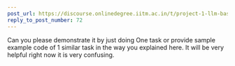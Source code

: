 ```yaml
---
post_url: https://discourse.onlinedegree.iitm.ac.in/t/project-1-llm-based-automation-agent-discussion-thread-tds-jan-2025/164277/84
reply_to_post_number: 72
---
```

Can you please demonstrate it by just doing One task or provide sample example code of 1 similar task in the way you explained here. It will be very helpful right now it is very confusing.